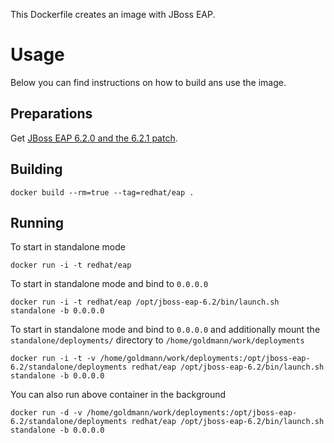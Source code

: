 This Dockerfile creates an image with JBoss EAP.

# Usage

Below you can find instructions on how to build ans use the image.

## Preparations

Get [JBoss EAP 6.2.0 and the 6.2.1 patch](https://access.redhat.com/jbossnetwork/restricted/listSoftware.html?downloadType=distributions&product=appplatform&productChanged=yes).

## Building

    docker build --rm=true --tag=redhat/eap .

## Running

To start in standalone mode

    docker run -i -t redhat/eap

To start in standalone mode and bind to `0.0.0.0`

    docker run -i -t redhat/eap /opt/jboss-eap-6.2/bin/launch.sh standalone -b 0.0.0.0

To start in standalone mode and bind to `0.0.0.0` and additionally mount the `standalone/deployments/` directory to `/home/goldmann/work/deployments`

    docker run -i -t -v /home/goldmann/work/deployments:/opt/jboss-eap-6.2/standalone/deployments redhat/eap /opt/jboss-eap-6.2/bin/launch.sh standalone -b 0.0.0.0

You can also run above container in the background

    docker run -d -v /home/goldmann/work/deployments:/opt/jboss-eap-6.2/standalone/deployments redhat/eap /opt/jboss-eap-6.2/bin/launch.sh standalone -b 0.0.0.0

